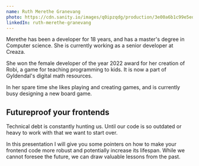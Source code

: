 ```yaml
---
name: Ruth Merethe Granevang
photo: https://cdn.sanity.io/images/q0ipzqdg/production/3e00a6b1c99e5ed99da8671126a50e66fe49c0ca-1170x1362.jpg
linkedIn: ruth-merethe-granevang
---
```


Merethe has been a developer for 18 years, and has a master's degree in Computer science. She is currently working as a senior developer at Creaza.

She won the female developer of the year 2022 award for her creation of Robi, a game for teaching programming to kids. It is now a part of Gyldendal's digital math resources.

In her spare time she likes playing and creating games, and is currently busy designing a new board game.

## Futureproof your frontends

Technical debt is constantly hunting us. Until our code is so outdated or heavy to work with that we want to start over.

In this presentation I will give you some pointers on how to make your frontend code more robust and potentially increase its lifespan. While we cannot foresee the future, we can draw valuable lessons from the past.
